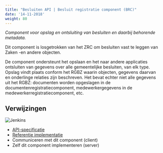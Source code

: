 ```yaml
---
title: "Besluiten API | Besluit registratie component (BRC)"
date: '14-11-2018'
weight: 80
---
```


*Component voor opslag en ontsluiting van besluiten en daarbij behorende metadata.*

Dit component is losgetrokken van het ZRC om besluiten vast te leggen van Zaken
-en andere objecten.

De component ondersteunt het opslaan en het naar andere applicaties ontsluiten
van gegevens over alle gemeentelijke besluiten, van elk type. Opslag vindt plaats
conform het RGBZ waarin objecten, gegevens daarvan en onderlinge relaties zijn
beschreven. Het bevat echter niet alle gegevens uit het RGBZ: documenten worden
opgeslagen in de documentenregistratiecomponent, medewerkergegevens in de
medewerkerregistratiecomponent, etc.

## Verwijzingen

![Jenkins][jenkins]

* [API-specificatie](https://besluiten-api.vng.cloud/api/v1/schema/)
* [Referentie implementatie](https://github.com/VNG-Realisatie/besluiten-api)
* Communiceren met dit component (client)
* Zelf dit component implementeren (server)

[jenkins]: https://jenkins.nlx.io/buildStatus/icon?job=besluiten-api-stable
